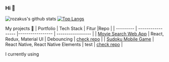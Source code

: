 ### Hi 👋

![rozakus's github stats](https://github-readme-stats.vercel.app/api?username=rozakus&theme=react&show_icons=true)
[![Top Langs](https://github-readme-stats.vercel.app/api/top-langs/?username=anuraghazra&layout=compact)](https://github.com/rozakus/github-readme-stats)

My projects :construction_worker: 
| Portfolio | Tech Stack | Fitur |Repo |
| --------- | ----------------- |----------------- | ----------------- |
| [Movie Search Web App](https://movie-search-by-rozakus.web.app/) | React, Redux, Material UI  | Debouncing | [check repo](https://github.com/rozakus/react-challenge) |
| [Sudoku Mobile Game](https://expo.io/@rozakus/projects/sugoku) | React Native, React Native Elements | test | [check repo](https://github.com/rozakus/sugoku) |

I currently using

<!--
**rozakus/rozakus** is a ✨ _special_ ✨ repository because its `README.md` (this file) appears on your GitHub profile.

Here are some ideas to get you started:

- 🔭 I’m currently working on ...
- 🌱 I’m currently learning ...
- 👯 I’m looking to collaborate on ...
- 🤔 I’m looking for help with ...
- 💬 Ask me about ...
- 📫 How to reach me: ...
- 😄 Pronouns: ...
- ⚡ Fun fact: ...
-->
